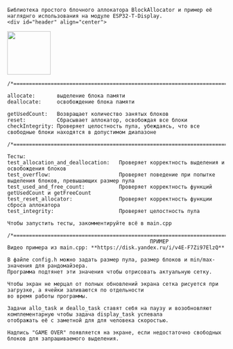     Библиотека простого блочного аллокатора BlockAllocator и пример её нагляднго использования на модуле ESP32-T-Display.
    <div id="header" align="center">
  <img src="[https://media.giphy.com/media/M9gbBd9nbDrOTu1Mqx/giphy.gif](https://github.com/user-attachments/assets/18e17bd0-2c3d-42b7-97da-49e0e207038c)" width="100"/>
</div>

    /*===================================================================================================================*/

    allocate:       выделение блока памяти
    deallocate:     освобождение блока памяти
    
    getUsedCount:   Возвращает количество занятых блоков
    reset:          Сбрасывает аллокатор, освобождая все блоки
    checkIntegrity: Проверяет целостность пула, убеждаясь, что все свободные блоки находятся в допустимом диапазоне
    
    /*===================================================================================================================*/
    
    Тесты:
    test_allocation_and_deallocation:   Проверяет корректность выделения и освобождения блоков
    test_overflow:                      Проверяет поведение при попытке выделения блоков, превышающих размер пула
    test_used_and_free_count:           Проверяет корректность функций getUsedCount и getFreeCount
    test_reset_allocator:               Проверяет корректность функции сброса аллокатора
    test_integrity:                     Проверяет целостность пула

    Чтобы запустить тесты, закомментируйте всё в main.cpp

    /*===================================================================================================================*/
                                                  ПРИМЕР
    Видео примера из main.cpp: **https://disk.yandex.ru/i/v4E-F7Zi97ElzQ**
    
    В файле config.h можно задать размер пула, размер блоков и min/max-значения для рандомайзера.
    Программа подтянет эти значения чтобы отрисовать актуальную сетку.
    
    Чтобы экран не мерцал от полных обновлений экрана сетка рисуется при загрузке, а ячейки заливаются по отдельности
    во время работы программы.
    
    Задачи allo_task и deallo_task ставят себя на паузу и возобновляют комплементарную чтобы задача display_task успевала 
    отображать её с заметной для для человека скоростью.

    Надпись "GAME OVER" появляется на экране, если недостаточно свободных блоков для запрашиваемого выделения.
